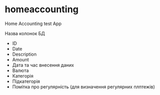 # homeaccounting
Home Accounting test App

Назва колонок БД
- ID
- Date
- Description 
- Amount
- Дата та час внесення даних 
- Валюта
- Категорія
- Підкатегорія
- Помітка про регулярність (для визначення регулярних плптежів)
